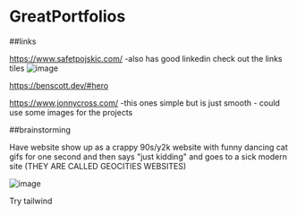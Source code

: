 # GreatPortfolios
##links

https://www.safetpojskic.com/
-also has good linkedin check out the links tiles
![image](https://github.com/bantonneau/GreatPortfolios/assets/109747300/a477af69-e409-4ced-969d-c6cf178d4144)


https://benscott.dev/#hero

https://www.jonnycross.com/
-this ones simple but is just smooth - could use some images for the projects

##brainstorming

Have website show up as a crappy 90s/y2k website with funny dancing cat gifs for one second and then says "just kidding" and goes to a sick modern site (THEY ARE CALLED GEOCITIES WEBSITES)

![image](https://github.com/bantonneau/GreatPortfolios/assets/109747300/e1abddcf-881b-4746-892d-f5fe692a7b4d)


Try tailwind
